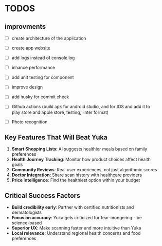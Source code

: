 # TODOS

## improvments
- [ ] create architecture of the application
- [ ] create app website
- [ ] add logs instead of console.log
- [ ] inhance performance
- [ ] add unit testing for component
- [ ] improve design
- [ ] add husky for commit check
- [ ] Github actions (build apk for android studio, and for IOS and add it to play store and apple store, testing, linter format)
- [ ] Photo recognition
  

## **Key Features That Will Beat Yuka**

1. **Smart Shopping Lists**: AI suggests healthier meals based on family preferences
2. **Health Journey Tracking**: Monitor how product choices affect health goals
3. **Community Reviews**: Real user experiences, not just algorithmic scores
4. **Doctor Integration**: Share scan history with healthcare providers
5. **Price Intelligence**: Find the healthiest option within your budget

## **Critical Success Factors**

- **Build credibility early**: Partner with certified nutritionists and dermatologists
- **Focus on accuracy**: Yuka gets criticized for fear-mongering - be science-based
- **Superior UX**: Make scanning faster and more intuitive than Yuka
- **Local relevance**: Understand regional health concerns and food preferences

